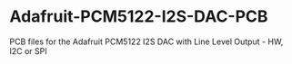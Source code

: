 # Adafruit-PCM5122-I2S-DAC-PCB
PCB files for the Adafruit PCM5122 I2S DAC with Line Level Output - HW, I2C or SPI
